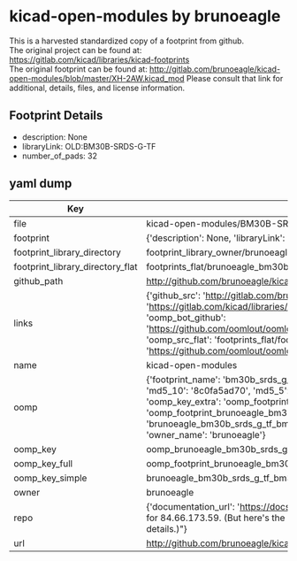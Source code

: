 # kicad-open-modules by brunoeagle  
This is a harvested standardized copy of a footprint from github.  
The original project can be found at:  
https://gitlab.com/kicad/libraries/kicad-footprints  
The original footprint can be found at:
http://gitlab.com/brunoeagle/kicad-open-modules/blob/master/XH-2AW.kicad_mod
Please consult that link for additional, details, files, and license information.  
## Footprint Details
* description: None  
* libraryLink: OLD:BM30B-SRDS-G-TF  
* number_of_pads: 32  
## yaml dump  
| Key | Value |  
| --- | --- |  
| file | kicad-open-modules/BM30B-SRDS-G-TF.kicad_mod |  
| footprint | {'description': None, 'libraryLink': 'OLD:BM30B-SRDS-G-TF', 'number_of_pads': 32} |  
| footprint_library_directory | footprint_library_owner/brunoeagle_kicad-open-modules |  
| footprint_library_directory_flat | footprints_flat/brunoeagle_bm30b_srds_g_tf_bm30b_srds_g_tf/working |  
| github_path | http://github.com/brunoeagle/kicad-open-modules/blob/master/BM30B-SRDS-G-TF.kicad_mod |  
| links | {'github_src': 'http://gitlab.com/brunoeagle/kicad-open-modules/blob/master/XH-2AW.kicad_mod', 'github_src_repo': 'https://gitlab.com/kicad/libraries/kicad-footprints', 'oomp_bot': 'footprints/brunoeagle_bm30b_srds_g_tf_bm30b_srds_g_tf/working', 'oomp_bot_github': 'https://github.com/oomlout/oomlout_oomp_footprint_bot/tree/main/footprints/brunoeagle_bm30b_srds_g_tf_bm30b_srds_g_tf/working', 'oomp_src_flat': 'footprints_flat/footprints_flat/brunoeagle_bm30b_srds_g_tf_bm30b_srds_g_tf/working', 'oomp_src_flat_github': 'https://github.com/oomlout/oomlout_oomp_footprint_src/tree/main/footprints_flat/brunoeagle_bm30b_srds_g_tf_bm30b_srds_g_tf/working'} |  
| name | kicad-open-modules |  
| oomp | {'footprint_name': 'bm30b_srds_g_tf', 'library_name': 'bm30b_srds_g_tf_kicad_mod', 'md5': '8c0fa5ad70102b56b0315d30c004d05e', 'md5_10': '8c0fa5ad70', 'md5_5': '8c0fa', 'md5_6': '8c0fa5', 'oomp_key': 'oomp_brunoeagle_bm30b_srds_g_tf_bm30b_srds_g_tf', 'oomp_key_extra': 'oomp_footprint_brunoeagle_bm30b_srds_g_tf_bm30b_srds_g_tf', 'oomp_key_full': 'oomp_footprint_brunoeagle_bm30b_srds_g_tf_bm30b_srds_g_tf_8c0fa5', 'oomp_key_simple': 'brunoeagle_bm30b_srds_g_tf_bm30b_srds_g_tf', 'original_filename': 'kicad-open-modules/BM30B-SRDS-G-TF.kicad_mod', 'owner_name': 'brunoeagle'} |  
| oomp_key | oomp_brunoeagle_bm30b_srds_g_tf_bm30b_srds_g_tf |  
| oomp_key_full | oomp_footprint_brunoeagle_bm30b_srds_g_tf_bm30b_srds_g_tf |  
| oomp_key_simple | brunoeagle_bm30b_srds_g_tf_bm30b_srds_g_tf |  
| owner | brunoeagle |  
| repo | {'documentation_url': 'https://docs.github.com/rest/overview/resources-in-the-rest-api#rate-limiting', 'message': "API rate limit exceeded for 84.66.173.59. (But here's the good news: Authenticated requests get a higher rate limit. Check out the documentation for more details.)"} |  
| url | http://github.com/brunoeagle/kicad-open-modules |  

